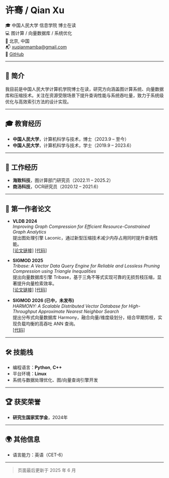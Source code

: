 # 许骞 / Qian Xu

🎓 中国人民大学 信息学院 博士在读  
💻 图计算 / 向量数据库 / 系统优化  
📍 北京, 中国  
📬 [xuqianmamba@gmail.com](mailto:xuqianmamba@gmail.com)  
🔗 [GitHub](https://github.com/xuqianmamba)

---

## 🧠 简介

我目前是中国人民大学计算机学院博士在读，研究方向涵盖图计算系统、向量数据库和压缩技术。关注在资源受限场景下提升查询性能与系统吞吐量，致力于系统级优化与高效索引方法的设计实现。

---

## 🎓 教育经历

- **中国人民大学**，计算机科学与技术，博士（2023.9 – 至今）  
- **中国人民大学**，计算机科学与技术，学士（2019.9 – 2023.6）

---

## 💼 工作经历

- **海致科技**，图计算部门研究员（2022.11 – 2025.2）  
- **商汤科技**，OCR研究员（2020.12 – 2021.6）

---

## 📄 第一作者论文

- **VLDB 2024**  
  *Improving Graph Compression for Efficient Resource-Constrained Graph Analytics*  
  提出图处理引擎 Laconic，通过新型压缩技术减少内存占用同时提升查询性能。  
  [[论文链接]](https://dl.acm.org/doi/abs/10.14778/3665844.3665852) [[代码]](https://github.com/xuqianmamba/Laconic)

- **SIGMOD 2025**  
  *Tribase: A Vector Data Query Engine for Reliable and Lossless Pruning Compression using Triangle Inequalities*  
  提出向量数据库引擎 Tribase，基于三角不等式实现可靠的无损剪枝压缩，显著提升向量检索效率。  
  [[论文链接]](https://dl.acm.org/doi/10.1145/3709743) [[代码]](https://github.com/xuqianmamba/Tribase)

- **SIGMOD 2026 (已中，未发布)**  
  *HARMONY: A Scalable Distributed Vector Database for High-Throughput Approximate Nearest Neighbor Search*  
  提出分布式向量数据库 Harmony，融合向量/维度级划分，结合早期剪枝，实现负载均衡的高吞吐 ANN 查询。  
  [[代码]](https://github.com/xuqianmamba/Harmony)

---

## 🛠️ 技能栈

- 编程语言：**Python**, **C++**
- 平台环境：**Linux**
- 系统与数据处理优化、图/向量查询引擎开发

---

## 🏆 获奖荣誉

- **研究生国家奖学金**，2024年

---

## 🌍 其他信息

- 语言能力：英语（CET-6）

---

> 页面最后更新于 2025 年 6 月
